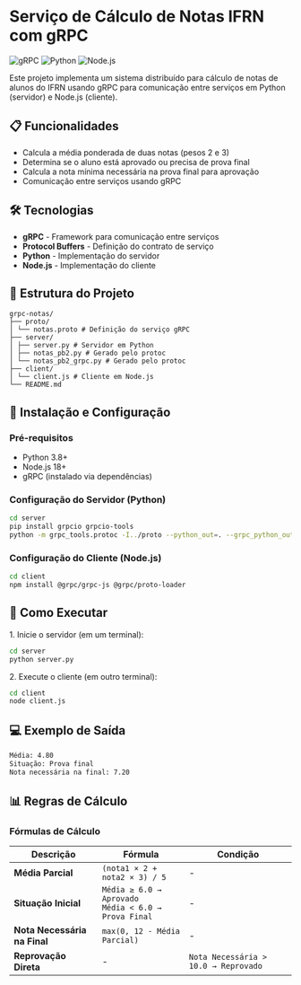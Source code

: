 # Serviço de Cálculo de Notas IFRN com gRPC

![gRPC](https://img.shields.io/badge/gRPC-1.2.0-blue)
![Python](https://img.shields.io/badge/Python-3.8%2B-blue)
![Node.js](https://img.shields.io/badge/Node.js-18%2B-green)

Este projeto implementa um sistema distribuído para cálculo de notas de alunos do IFRN usando gRPC para comunicação entre serviços em Python (servidor) e Node.js (cliente).

## 📋 Funcionalidades

- Calcula a média ponderada de duas notas (pesos 2 e 3)
- Determina se o aluno está aprovado ou precisa de prova final
- Calcula a nota mínima necessária na prova final para aprovação
- Comunicação entre serviços usando gRPC

## 🛠️ Tecnologias

- **gRPC** - Framework para comunicação entre serviços
- **Protocol Buffers** - Definição do contrato de serviço
- **Python** - Implementação do servidor
- **Node.js** - Implementação do cliente

## 📂 Estrutura do Projeto
```
grpc-notas/
├── proto/
│ └── notas.proto # Definição do serviço gRPC
├── server/
│ ├── server.py # Servidor em Python
│ ├── notas_pb2.py # Gerado pelo protoc
│ └── notas_pb2_grpc.py # Gerado pelo protoc
├── client/
│ └── client.js # Cliente em Node.js
└── README.md
```


## 🔧 Instalação e Configuração

### Pré-requisitos

- Python 3.8+
- Node.js 18+
- gRPC (instalado via dependências)

### Configuração do Servidor (Python)

```bash
cd server
pip install grpcio grpcio-tools
python -m grpc_tools.protoc -I../proto --python_out=. --grpc_python_out=. ../proto/notas.proto
```

### Configuração do Cliente (Node.js)

```bash
cd client
npm install @grpc/grpc-js @grpc/proto-loader
```

## 🚀 Como Executar

1\. Inicie o servidor (em um terminal):

```bash
cd server
python server.py
```

2\. Execute o cliente (em outro terminal):

```bash
cd client
node client.js
```

## 💻 Exemplo de Saída

```bash
Média: 4.80
Situação: Prova final
Nota necessária na final: 7.20
```

## 📊 Regras de Cálculo

### Fórmulas de Cálculo

| Descrição | Fórmula | Condição |
|-----------|---------|----------|
| **Média Parcial** | `(nota1 × 2 + nota2 × 3) / 5` | - |
| **Situação Inicial** | `Média ≥ 6.0 → Aprovado`<br>`Média < 6.0 → Prova Final` | - |
| **Nota Necessária na Final** | `max(0, 12 - Média Parcial)` | - |
| **Reprovação Direta** | - | `Nota Necessária > 10.0 → Reprovado` |

